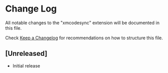 # Change Log
All notable changes to the "xmcodesync" extension will be documented in this file.

Check [Keep a Changelog](http://keepachangelog.com/) for recommendations on how to structure this file.

## [Unreleased]
- Initial release